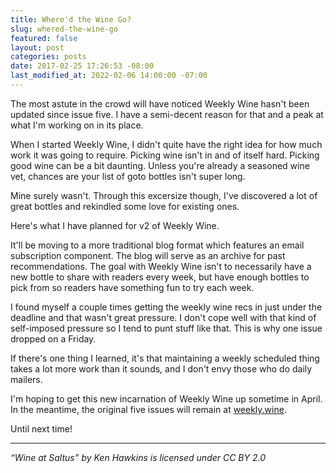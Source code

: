 ```yaml
---
title: Where'd the Wine Go?
slug: whered-the-wine-go
featured: false
layout: post
categories: posts
date: 2017-02-25 17:26:53 -08:00
last_modified_at: 2022-02-06 14:00:00 -07:00
---
```


The most astute in the crowd will have noticed Weekly Wine hasn't been updated since issue five. I have a semi-decent reason for that and a peak at what I'm working on in its place.

When I started Weekly Wine, I didn't quite have the right idea for how much work it was going to require. Picking wine isn't in and of itself hard. Picking good wine can be a bit daunting. Unless you're already a seasoned wine vet, chances are your list of goto bottles isn't super long.

Mine surely wasn't. Through this excersize though, I've discovered a lot of great bottles and rekindled some love for existing ones.

Here's what I have planned for v2 of Weekly Wine.

It'll be moving to a more traditional blog format which features an email subscription component. The blog will serve as an archive for past recommendations. The goal with Weekly Wine isn't to necessarily have a new bottle to share with readers every week, but have enough bottles to pick from so readers have something fun to try each week.

I found myself a couple times getting the weekly wine recs in just under the deadline and that wasn't great pressure. I don't cope well with that kind of self-imposed pressure so I tend to punt stuff like that. This is why one issue dropped on a Friday.

If there's one thing I learned, it's that maintaining a weekly scheduled thing takes a lot more work than it sounds, and I don't envy those who do daily mailers.

I'm hoping to get this new incarnation of Weekly Wine up sometime in April. In the meantime, the original five issues will remain at [weekly.wine](http://weekly.wine).

Until next time!

* * *

_“Wine at Saltus” by Ken Hawkins is licensed under CC BY 2.0_

